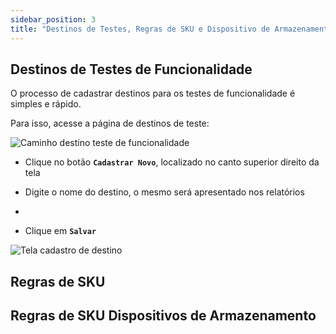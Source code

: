 ```yaml
---
sidebar_position: 3
title: "Destinos de Testes, Regras de SKU e Dispositivo de Armazenamento"
---
```


## Destinos de Testes de Funcionalidade

O processo de cadastrar destinos para os testes de funcionalidade é simples e rápido.

Para isso, acesse a página de destinos de teste:

![Caminho destino teste de funcionalidade](/img/images/destino_teste.png)

- Clique no botão **`Cadastrar Novo`**, localizado no canto superior direito da tela

- Digite o nome do destino, o mesmo será apresentado nos relatórios

-

- Clique em **`Salvar`**

![Tela cadastro de destino](/img/images/cadastrar_destino.png)

## Regras de SKU

## Regras de SKU Dispositivos de Armazenamento
